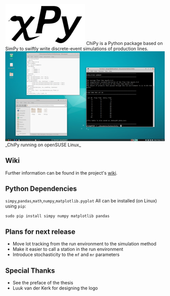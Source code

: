 <img src="https://github.com/JelleLa/ChiPy/blob/main/graphics/ChiPyBlackBG.png" width=50% height=50%>
ChiPy is a Python package based on SimPy to swiftly write discrete-event simulations of production lines.
<img src="https://github.com/JelleLa/ChiPy/blob/main/graphics/mwe.png">
_ChiPy running on openSUSE Linux_

## Wiki
Further information can be found in the project's [wiki](https://github.com/JelleLa/ChiPy/wiki).

## Python Dependencies
`simpy`,`pandas`,`math`,`numpy`,`matplotlib.pyplot`
All can be installed (on Linux) using `pip`:
```
sudo pip install simpy numpy matplotlib pandas
```
## Plans for next release
* Move lot tracking from the run environment to the simulation method
* Make it easier to call a station in the run environment
* Introduce stochasticity to the `mf` and `mr` parameters

## Special Thanks
* See the preface of the thesis
* Luuk van der Kerk for designing the logo
